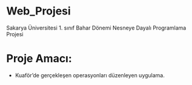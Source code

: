# Web_Projesi
Sakarya Üniversitesi 1. sınıf Bahar Dönemi Nesneye Dayalı Programlama Projesi
# Proje Amacı:
- Kuaför’de gerçekleşen operasyonları düzenleyen uygulama.

